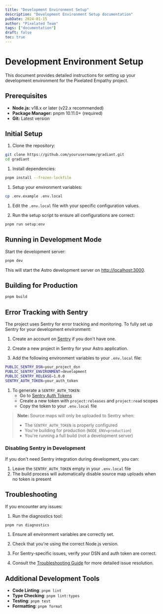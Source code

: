 ```yaml
---
title: "Development Environment Setup"
description: "Development Environment Setup documentation"
pubDate: 2024-01-15
author: "Pixelated Team"
tags: ["documentation"]
draft: false
toc: true
---
```


# Development Environment Setup

This document provides detailed instructions for setting up your development environment for the Pixelated Empathy project.

## Prerequisites

- **Node.js:** v18.x or later (v22.x recommended)
- **Package Manager:** pnpm 10.11.0+ (required)
- **Git:** Latest version

## Initial Setup

1. Clone the repository:

```bash
git clone https://github.com/yourusername/gradiant.git
cd gradiant
```

1. Install dependencies:

```bash
pnpm install --frozen-lockfile
```

1. Setup your environment variables:

```bash
cp .env.example .env.local
```

1. Edit the `.env.local` file with your specific configuration values.

2. Run the setup script to ensure all configurations are correct:

```bash
pnpm run setup:env
```

## Running in Development Mode

Start the development server:

```bash
pnpm dev
```

This will start the Astro development server on <http://localhost:3000>.

## Building for Production

```bash
pnpm build
```

## Error Tracking with Sentry

The project uses Sentry for error tracking and monitoring. To fully set up Sentry for your development environment:

1. Create an account on [Sentry](https://sentry.io) if you don't have one.

2. Create a new project in Sentry for your Astro application.

3. Add the following environment variables to your `.env.local` file:

```bash
PUBLIC_SENTRY_DSN=your_project_dsn
PUBLIC_SENTRY_ENVIRONMENT=development
PUBLIC_SENTRY_RELEASE=1.0.0
SENTRY_AUTH_TOKEN=your_auth_token
```

1. To generate a `SENTRY_AUTH_TOKEN`:
   - Go to [Sentry Auth Tokens](https://sentry.io/settings/account/api/auth-tokens/)
   - Create a new token with `project:releases` and `project:read` scopes
   - Copy the token to your `.env.local` file

> **Note:** Source maps will only be uploaded to Sentry when:
>
> - The `SENTRY_AUTH_TOKEN` is properly configured
> - You're building for production (`NODE_ENV=production`)
> - You're running a full build (not a development server)

### Disabling Sentry in Development

If you don't need Sentry integration during development, you can:

1. Leave the `SENTRY_AUTH_TOKEN` empty in your `.env.local` file
2. The build process will automatically disable source map uploads when no token is present

## Troubleshooting

If you encounter any issues:

1. Run the diagnostics tool:

```bash
pnpm run diagnostics
```

1. Ensure all environment variables are correctly set.

2. Check that you're using the correct Node.js version.

3. For Sentry-specific issues, verify your DSN and auth token are correct.

4. Consult the [Troubleshooting Guide](./TROUBLESHOOTING.md) for more detailed issue resolution.

## Additional Development Tools

- **Code Linting**: `pnpm lint`
- **Type Checking**: `pnpm lint:types`
- **Testing**: `pnpm test`
- **Formatting**: `pnpm format`
